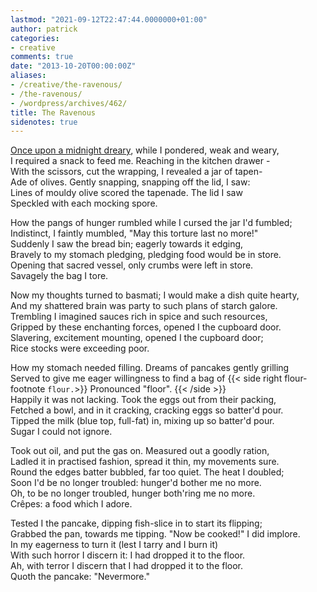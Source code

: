 ```yaml
---
lastmod: "2021-09-12T22:47:44.0000000+01:00"
author: patrick
categories:
- creative
comments: true
date: "2013-10-20T00:00:00Z"
aliases:
- /creative/the-ravenous/
- /the-ravenous/
- /wordpress/archives/462/
title: The Ravenous
sidenotes: true
---
```

[Once upon a midnight dreary][1], while I pondered, weak and weary,  
I required a snack to feed me. Reaching in the kitchen drawer -  
With the scissors, cut the wrapping, I revealed a jar of tapen-  
Ade of olives. Gently snapping, snapping off the lid, I saw:  
Lines of mouldy olive scored the tapenade. The lid I saw  
Speckled with each mocking spore.

How the pangs of hunger rumbled while I cursed the jar I'd fumbled;  
Indistinct, I faintly mumbled, "May this torture last no more!"  
Suddenly I saw the bread bin; eagerly towards it edging,  
Bravely to my stomach pledging, pledging food would be in store.  
Opening that sacred vessel, only crumbs were left in store.  
Savagely the bag I tore.

Now my thoughts turned to basmati; I would make a dish quite hearty,  
And my shattered brain was party to such plans of starch galore.  
Trembling I imagined sauces rich in spice and such resources,  
Gripped by these enchanting forces, opened I the cupboard door.  
Slavering, excitement mounting, opened I the cupboard door;  
Rice stocks were exceeding poor.

How my stomach needed filling. Dreams of pancakes gently grilling  
Served to give me eager willingness to find a bag of {{< side right flour-footnote `flour.`>}} Pronounced "floor". {{< /side >}}  
Happily it was not lacking. Took the eggs out from their packing,  
Fetched a bowl, and in it cracking, cracking eggs so batter'd pour.  
Tipped the milk (blue top, full-fat) in, mixing up so batter'd pour.  
Sugar I could not ignore.

Took out oil, and put the gas on. Measured out a goodly ration,  
Ladled it in practised fashion, spread it thin, my movements sure.  
Round the edges batter bubbled, far too quiet. The heat I doubled;  
Soon I'd be no longer troubled: hunger'd bother me no more.  
Oh, to be no longer troubled, hunger both'ring me no more.  
Crêpes: a food which I adore.

Tested I the pancake, dipping fish-slice in to start its flipping;  
Grabbed the pan, towards me tipping. "Now be cooked!" I did implore.  
In my eagerness to turn it (lest I tarry and I burn it)  
With such horror I discern it: I had dropped it to the floor.  
Ah, with terror I discern that I had dropped it to the floor.  
Quoth the pancake: "Nevermore."

 [1]: https://en.wikipedia.org/wiki/The_Raven "The Raven Wikipedia page"
